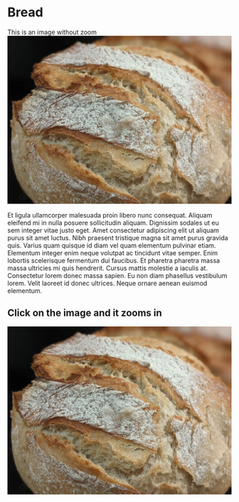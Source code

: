 <h1> Bread </h1> 

This is an image without zoom
![](/../_media/bread.jpg ":no-zoom")


Et ligula ullamcorper malesuada proin libero nunc consequat. Aliquam eleifend mi in nulla posuere sollicitudin aliquam. Dignissim sodales ut eu sem integer vitae justo eget. Amet consectetur adipiscing elit ut aliquam purus sit amet luctus. Nibh praesent tristique magna sit amet purus gravida quis. Varius quam quisque id diam vel quam elementum pulvinar etiam. Elementum integer enim neque volutpat ac tincidunt vitae semper. Enim lobortis scelerisque fermentum dui faucibus. Et pharetra pharetra massa massa ultricies mi quis hendrerit. Cursus mattis molestie a iaculis at. Consectetur lorem donec massa sapien. Eu non diam phasellus vestibulum lorem. Velit laoreet id donec ultrices. Neque ornare aenean euismod elementum.

<h2> Click on the image and it zooms in </h2>

![](/../_media/bread.jpg )

